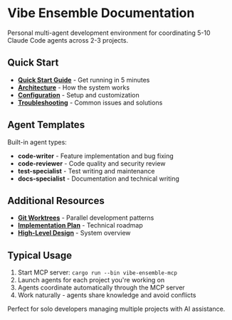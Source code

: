 # Vibe Ensemble Documentation

Personal multi-agent development environment for coordinating 5-10 Claude Code agents across 2-3 projects.

## Quick Start

- **[Quick Start Guide](getting-started/quick-start.md)** - Get running in 5 minutes
- **[Architecture](architecture.md)** - How the system works  
- **[Configuration](configuration.md)** - Setup and customization
- **[Troubleshooting](troubleshooting.md)** - Common issues and solutions

## Agent Templates

Built-in agent types:
- **code-writer** - Feature implementation and bug fixing
- **code-reviewer** - Code quality and security review
- **test-specialist** - Test writing and maintenance  
- **docs-specialist** - Documentation and technical writing

## Additional Resources

- **[Git Worktrees](git-worktrees.md)** - Parallel development patterns
- **[Implementation Plan](implementation-plan.md)** - Technical roadmap
- **[High-Level Design](high-level-design.md)** - System overview

## Typical Usage

1. Start MCP server: `cargo run --bin vibe-ensemble-mcp`
2. Launch agents for each project you're working on
3. Agents coordinate automatically through the MCP server
4. Work naturally - agents share knowledge and avoid conflicts

Perfect for solo developers managing multiple projects with AI assistance.
